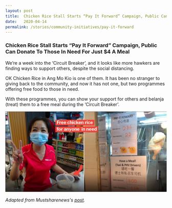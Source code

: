 ```yaml
---
layout: post
title:  Chicken Rice Stall Starts “Pay It Forward” Campaign, Public Can Donate To Those In Need For Just $4 A Meal
date:   2020-04-14
permalink: /stories/community-initiatives/pay-it-forward
---
```


### Chicken Rice Stall Starts “Pay It Forward” Campaign, Public Can Donate To Those In Need For Just $4 A Meal

We’re a week into the ‘Circuit Breaker’, and it looks like more hawkers are finding ways to support others, despite the social distancing.

OK Chicken Rice in Ang Mo Kio is one of them. It has been no stranger to giving back to the community, and now it has not one, but two programmes offering free food to those in need.

With these programmes, you can show your support for others and belanja (treat) them to a free meal during the ‘Circuit Breaker’.

![PayItForward](/images/stories/payitforward.JPG/)

_Adapted from Mustsharenews's [post](https://mustsharenews.com/chicken-rice-treat/)._
